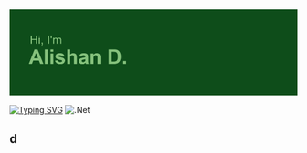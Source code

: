 <img src="header.png">

<a href="https://git.io/typing-svg"><img src="https://readme-typing-svg.herokuapp.com?font=Poppins&size=23&pause=1000&color=71C17C&background=52471500&vCenter=true&width=435&lines=Student+of+NOSU+(Vladikavkaz%2C+Russia)" alt="Typing SVG" /></a>
![.Net](https://img.shields.io/badge/.NET-5C2D91?style=for-the-badge&logo=.net&logoColor=white) <h2>d</h2>
